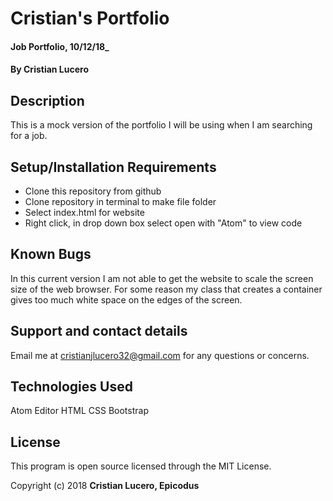 # Cristian's Portfolio

#### Job Portfolio, 10/12/18_

#### By Cristian Lucero

## Description

This is a mock version of the portfolio I will be using when I am searching for a job.

## Setup/Installation Requirements

* Clone this repository from github
* Clone repository in terminal to make file folder
* Select index.html for website
* Right click, in drop down box select open with "Atom" to view code


## Known Bugs

In this current version I am not able to get the website to scale the screen size of the web browser. For some reason my class that creates a container gives too much white space on the edges of the screen.

## Support and contact details
Email me at cristianjlucero32@gmail.com for any questions or concerns.


## Technologies Used

Atom Editor
HTML
CSS 
Bootstrap 

## License

This program is open source licensed through the MIT License.

Copyright (c) 2018 **Cristian Lucero, Epicodus**
